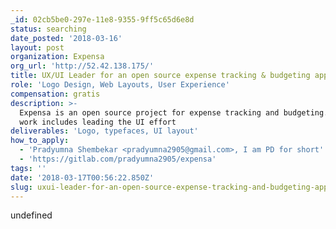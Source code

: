 ```yaml
---
_id: 02cb5be0-297e-11e8-9355-9ff5c65d6e8d
status: searching
date_posted: '2018-03-16'
layout: post
organization: Expensa
org_url: 'http://52.42.138.175/'
title: UX/UI Leader for an open source expense tracking & budgeting app
role: 'Logo Design, Web Layouts, User Experience'
compensation: gratis
description: >-
  Expensa is an open source project for expense tracking and budgeting. Design
  work includes leading the UI effort
deliverables: 'Logo, typefaces, UI layout'
how_to_apply:
  - 'Pradyumna Shembekar <pradyumna2905@gmail.com>, I am PD for short'
  - 'https://gitlab.com/pradyumna2905/expensa'
tags: ''
date: '2018-03-17T00:56:22.850Z'
slug: uxui-leader-for-an-open-source-expense-tracking-and-budgeting-app
---
```

undefined
